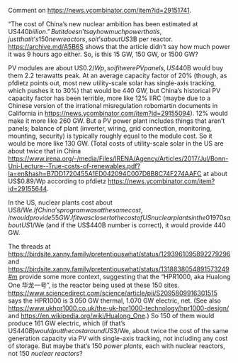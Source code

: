 Comment on <https://news.ycombinator.com/item?id=29151741>.

“The cost of China’s new nuclear ambition has been estimated at US$440
billion.”  But it doesn’t say how much power that is, just that it’s
150 new reactors, so it’s about US$3B per reactor.
<https://archive.md/A5B6S> shows that the article didn’t say how much
power it was 9 hours ago either.  So, is this 15 GW, 150 GW, or 1500
GW?

PV modules are about US$0.2/Wp, so if it were PV panels, US$440B would
buy them 2.2 terawatts peak.  At an average capacity factor of 20%
(though, as pfdietz points out, most new utility-scale solar has
single-axis tracking, which pushes it to 30%) that would be 440 GW,
but China’s historical PV capacity factor has been terrible, more like
12% IIRC (maybe due to a Chinese version of the irrational
misregulation robomartin documents in California in
<https://news.ycombinator.com/item?id=29155094>).  12% would make it
more like 260 GW.  But a PV power plant includes things that aren’t
panels; balance of plant (inverter, wiring, grid connection,
monitoring, mounting, security) is typically roughly equal to the
module cost.  So it would be more like 130 GW.  (Total costs of
utility-scale solar in the US are about twice that in China
<https://www.irena.org/-/media/Files/IRENA/Agency/Articles/2017/Jul/Bonn-Uni-Lecture--True-costs-of-renewables.pdf?la=en&hash=B7DD1720455A1ED042094C007D8B8C74F274AAFC>
at about US$0.89/Wp according to pfdietz
<https://news.ycombinator.com/item?id=29155644>.

In the US, nuclear plants cost about US$8/We.  If China’s program was
at the same cost, it would provide 55 GW.  If it was closer to the
cost of US nuclear plants in the 01970s about US$1/We
(and if the US$440B number is correct), it would
provide 440 GW.

The threads at
<https://birdsite.xanny.family/pretentiouswhat/status/1293961095892279296>
and
<https://birdsite.xanny.family/pretentiouswhat/status/1318838054891573249#m>
provide some more context, suggesting that the “HPR1000, aka Hualong
One 华龙一号”, is the reactor being used at these 150 sites.
<https://www.sciencedirect.com/science/article/pii/S2095809916301515>
says the HPR1000 is 3.050 GW thermal, 1.070 GW electric, net. (See
also
<https://www.ukhpr1000.co.uk/the-uk-hpr1000-technology/hpr1000-design/>
and <https://en.wikipedia.org/wiki/Hualong_One>.)  So 150 of them would
produce 161 GW electric, which (if that’s US$440B) would put the cost
around US$3/We, about twice the cost of the same generation capacity
via PV with single-axis tracking, not including any cost of storage.
But maybe that’s 150 *power plants*, each with nuclear reactors, not
150 *nuclear reactors*?
